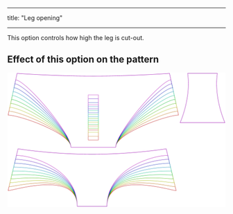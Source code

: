 - - -
title: "Leg opening"
- - -

This option controls how high the leg is cut-out.

## Effect of this option on the pattern

![This image shows the effect of this option by superimposing several variants that have a different value for this option](ursula_legopening_sample.svg "Effect of this option on the pattern")
